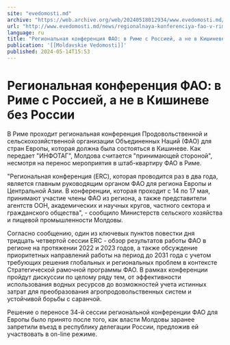 ```yaml
---
site: "evedomosti.md"
archive: "https://web.archive.org/web/20240518012934/www.evedomosti.md/news/regionalnaya-konferenciya-fao-v-rime-s-rossiej-ne-v-kishinev"
url: "http://www.evedomosti.md/news/regionalnaya-konferenciya-fao-v-rime-s-rossiej-ne-v-kishinev"
language: ru
title: "Региональная конференция ФАО: в Риме с Россией, а не в Кишиневе без России"
publication: '[[Moldavskie Vedomosti]]'
published: 2024-05-14T15:53
---
```


# Региональная конференция ФАО: в Риме с Россией, а не в Кишиневе без России

В Риме проходит региональная конференция Продовольственной и сельскохозяйственной организации Объединенных Наций (ФАО) для стран Европы, которая должна была состояться в Кишиневе. Как передает "ИНФОТАГ", Молдова считается "принимающей стороной", несмотря на перенос мероприятия в штаб-квартиру ФАО в Риме.

"Региональная конференция (ERC), которая проводится раз в два года, является главным руководящим органом ФАО для региона Европы и Центральной Азии. В конференции, которая проходит с 14 по 17 мая, принимают участие члены ФАО из региона, а также представители агентств ООН, академических и научных кругов, частного сектора и гражданского общества", - сообщило Министерств сельского хозяйства и пищевой промышленности Молдовы.

Согласно сообщению, один из ключевых пунктов повестки дня тридцать четвертой сессии ERC - обзор результатов работы ФАО в регионе на протяжении 2022 и 2023 годов, а также обсуждение приоритетных направлений работы на период до 2031 года с учетом требующих решения глобальных и региональных проблем в контексте Стратегической рамочной программы ФАО. В рамках конференции пройдут дискуссии по целому ряду тем, от эффективности использования водных ресурсов до возможностей учета истинных затрат для преобразования агропродовольственных систем и устойчивой борьбы с саранчой.

Решение о переносе 34-й сессии региональной конференции ФАО для Европы было принято после того, как власти Молдовы заранее запретили въезд в республику делегации России, предложив ей участвовать в on-line режиме.